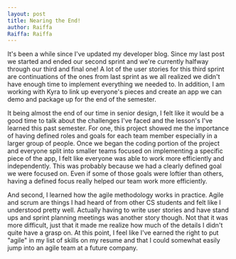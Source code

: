 ```yaml
---
layout: post
title: Nearing the End!
author: Raiffa
Raiffa: Raiffa
---
```


It's been a while since I've updated my developer blog. Since my last post we started and ended our second sprint and we're currently halfway through our third and final one! A lot of the user stories for this third sprint are continuations of the ones from last sprint as we all realized we didn't have enough time to implement everything we needed to. In addition, I am working with Kyra to link up everyone's pieces and create an app we can demo and package up for the end of the semester.

It being almost the end of our time in senior design, I felt like it would be a good time to talk about the challenges I've faced and the lesson's I've learned this past semester. For one, this project showed me the importance of having defined roles and goals for each team member especially in a larger group of people. Once we began the coding portion of the project and everyone split into smaller teams focused on implementing a specific piece of the app, I felt like everyone was able to work more efficiently and independently. This was probably because we had a clearly defined goal we were focused on. Even if some of those goals were loftier than others, having a defined focus really helped our team work more efficiently.

And second, I learned how the agile methodology works in practice. Agile and scrum are things I had heard of from other CS students and felt like I understood pretty well. Actually having to write user stories and have stand ups and sprint planning meetings was another story though. Not that it was more difficult, just that it made me realize how much of the details I didn't quite have a grasp on. At this point, I feel like I've earned the right to put "agile" in my list of skills on my resume and that I could somewhat easily jump into an agile team at a future company.
